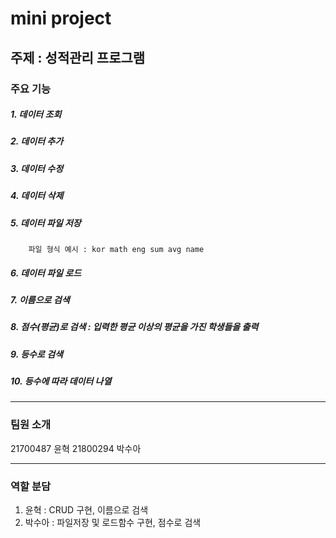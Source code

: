 # mini project
## 주제 : 성적관리 프로그램
### 주요 기능 

##### 1. 데이터 조회
##### 2. 데이터 추가
##### 3. 데이터 수정
##### 4. 데이터 삭제
##### 5. 데이터 파일 저장 
        파일 형식 예시 : kor math eng sum avg name
##### 6. 데이터 파일 로드
##### 7. 이름으로 검색
##### 8. 점수(평균)로 검색 : 입력한 평균 이상의 평균을 가진 학생들을 출력
##### 9. 등수로 검색
##### 10. 등수에 따라 데이터 나열
--------------------------------------------
### 팀원 소개
21700487 윤혁
21800294 박수아

--------------------------------------------
### 역할 분담
1. 윤혁 : CRUD 구현, 이름으로 검색
2. 박수아 : 파일저장 및 로드함수 구현, 점수로 검색
